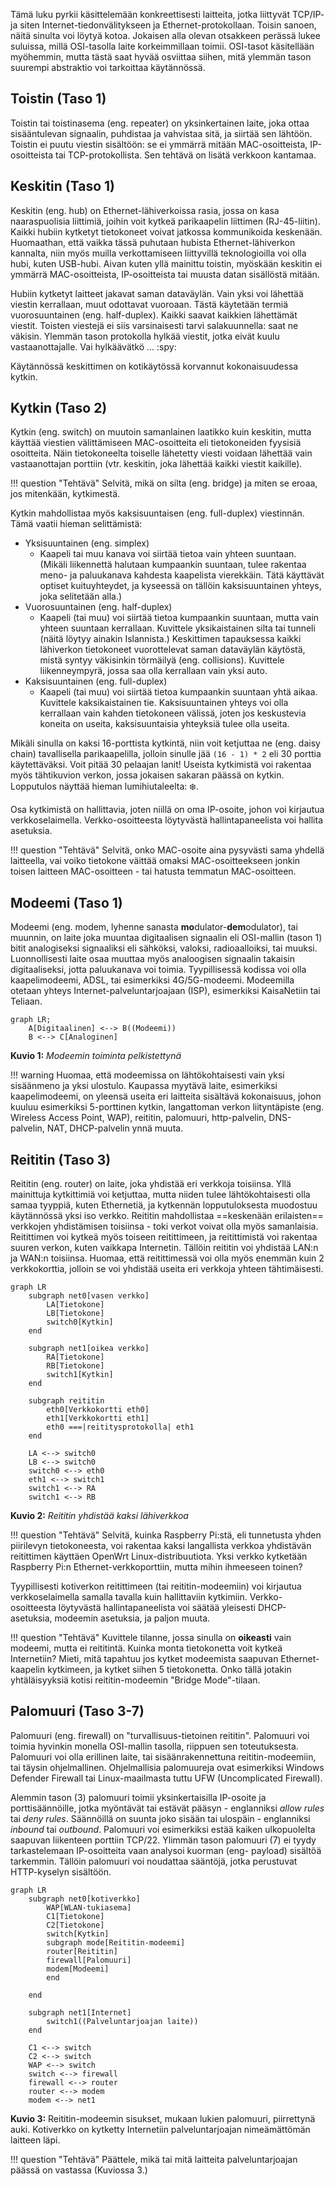 Tämä luku pyrkii käsittelemään konkreettisesti laitteita, jotka liittyvät TCP/IP- ja siten Internet-tiedonvälitykseen ja Ethernet-protokollaan. Toisin sanoen, näitä sinulta voi löytyä kotoa. Jokaisen alla olevan otsakkeen perässä lukee suluissa, millä OSI-tasolla laite korkeimmillaan toimii. OSI-tasot käsitellään myöhemmin, mutta tästä saat hyvää osviittaa siihen, mitä ylemmän tason suurempi abstraktio voi tarkoittaa käytännössä.



## Toistin (Taso 1)

Toistin tai toistinasema (eng. repeater) on yksinkertainen laite, joka ottaa sisääntulevan signaalin, puhdistaa ja vahvistaa sitä, ja siirtää sen lähtöön. Toistin ei puutu viestin sisältöön: se ei ymmärrä mitään MAC-osoitteista, IP-osoitteista tai TCP-protokollista. Sen tehtävä on lisätä verkkoon kantamaa.



## Keskitin (Taso 1)

Keskitin (eng. hub) on Ethernet-lähiverkoissa rasia, jossa on kasa naaraspuolisia liittimiä, joihin voit kytkeä parikaapelin liittimen (RJ-45-liitin). Kaikki hubiin kytketyt tietokoneet voivat jatkossa kommunikoida keskenään. Huomaathan, että vaikka tässä puhutaan hubista Ethernet-lähiverkon kannalta, niin myös muilla verkottamiseen liittyvillä teknologioilla voi olla hubi, kuten USB-hubi. Aivan kuten yllä mainittu toistin, myöskään keskitin ei ymmärrä MAC-osoitteista, IP-osoitteista tai muusta datan sisällöstä mitään.

Hubiin kytketyt laitteet jakavat saman dataväylän. Vain yksi voi lähettää viestin kerrallaan, muut odottavat vuoroaan. Tästä käytetään termiä vuorosuuntainen (eng. half-duplex). Kaikki saavat kaikkien lähettämät viestit. Toisten viestejä ei siis varsinaisesti tarvi salakuunnella: saat ne väkisin. Ylemmän tason protokolla hylkää viestit, jotka eivät kuulu vastaanottajalle. Vai hylkäävätkö ... :spy:

Käytännössä keskittimen on kotikäytössä korvannut kokonaisuudessa kytkin.



## Kytkin (Taso 2)

Kytkin (eng. switch) on muutoin samanlainen laatikko kuin keskitin, mutta käyttää viestien välittämiseen MAC-osoitteita eli tietokoneiden fyysisiä osoitteita. Näin tietokoneelta toiselle lähetetty viesti voidaan lähettää vain vastaanottajan porttiin (vtr. keskitin, joka lähettää kaikki viestit kaikille).

!!! question "Tehtävä"
	Selvitä, mikä on silta (eng. bridge) ja miten se eroaa, jos mitenkään, kytkimestä.

Kytkin mahdollistaa myös kaksisuuntaisen (eng. full-duplex) viestinnän. Tämä vaatii hieman selittämistä:

* Yksisuuntainen (eng. simplex)
  * Kaapeli tai muu kanava voi siirtää tietoa vain yhteen suuntaan. (Mikäli liikennettä halutaan kumpaankin suuntaan, tulee rakentaa meno- ja paluukanava kahdesta kaapelista vierekkäin. Tätä käyttävät optiset kuituyhteydet, ja kyseessä on tällöin kaksisuuntainen yhteys, joka selitetään alla.)
* Vuorosuuntainen (eng. half-duplex)
  * Kaapeli (tai muu) voi siirtää tietoa kumpaankin suuntaan, mutta vain yhteen suuntaan kerrallaan. Kuvittele yksikaistainen silta tai tunneli (näitä löytyy ainakin Islannista.) Keskittimen tapauksessa kaikki lähiverkon tietokoneet vuorottelevat saman dataväylän käytöstä, mistä syntyy väkisinkin törmäilyä (eng. collisions). Kuvittele liikenneympyrä, jossa saa olla kerrallaan vain yksi auto.
* Kaksisuuntainen (eng. full-duplex)
  * Kaapeli (tai muu) voi siirtää tietoa kumpaankin suuntaan yhtä aikaa. Kuvittele kaksikaistainen tie. Kaksisuuntainen yhteys voi olla kerrallaan vain kahden tietokoneen välissä, joten jos keskustevia koneita on useita, kaksisuuntaisia yhteyksiä tulee olla useita.

Mikäli sinulla on kaksi 16-porttista kytkintä, niin voit ketjuttaa ne (eng. daisy chain) tavallisella parikaapelilla, jolloin sinulle jää `(16 - 1) * 2` eli 30 porttia käytettäväksi. Voit pitää 30 pelaajan lanit! Useista kytkimistä voi rakentaa myös tähtikuvion verkon, jossa jokaisen sakaran päässä on kytkin. Lopputulos näyttää hieman lumihiutaleelta: :snowflake:.

Osa kytkimistä on hallittavia, joten niillä on oma IP-osoite, johon voi kirjautua verkkoselaimella. Verkko-osoitteesta löytyvästä hallintapaneelista voi hallita asetuksia.

!!! question "Tehtävä"
    Selvitä, onko MAC-osoite aina pysyvästi sama yhdellä laitteella, vai voiko tietokone väittää omaksi MAC-osoitteekseen jonkin toisen laitteen MAC-osoitteen - tai hatusta temmatun MAC-osoitteen.



## Modeemi (Taso 1)

Modeemi (eng. modem, lyhenne sanasta **mo**dulator-**dem**odulator), tai muunnin, on laite joka muuntaa digitaalisen signaalin eli OSI-mallin (tason 1) bitit analogiseksi signaaliksi eli sähköksi, valoksi, radioaalloiksi, tai muuksi. Luonnollisesti laite osaa muuttaa myös analoogisen signaalin takaisin digitaaliseksi, jotta paluukanava voi toimia. Tyypillisessä kodissa voi olla kaapelimodeemi, ADSL, tai esimerkiksi 4G/5G-modeemi. Modeemilla otetaan yhteys Internet-palveluntarjoajaan (ISP), esimerkiksi KaisaNetiin tai Teliaan.

```mermaid
graph LR;
    A[Digitaalinen] <--> B((Modeemi))
    B <--> C[Analoginen]
```

**Kuvio 1:** *Modeemin toiminta pelkistettynä*

!!! warning 
    Huomaa, että modeemissa on lähtökohtaisesti vain yksi sisäänmeno ja yksi ulostulo. Kaupassa myytävä laite, esimerkiksi kaapelimodeemi, on yleensä useita eri laitteita sisältävä kokonaisuus, johon kuuluu esimerkiksi 5-porttinen kytkin, langattoman verkon liityntäpiste (eng. Wireless Access Point, WAP), reititin, palomuuri, http-palvelin, DNS-palvelin, NAT, DHCP-palvelin ynnä muuta.



## Reititin (Taso 3)

Reititin (eng. router) on laite, joka yhdistää eri verkkoja toisiinsa. Yllä mainittuja kytkittimiä voi ketjuttaa, mutta niiden tulee lähtökohtaisesti olla samaa tyyppiä, kuten Ethernetiä, ja kytkennän lopputuloksesta muodostuu käytännössä yksi iso verkko. Reititin mahdollistaa ==keskenään erilaisten== verkkojen yhdistämisen toisiinsa - toki verkot voivat olla myös samanlaisia. Reitittimen voi kytkeä myös toiseen reitittimeen, ja reitittimistä voi rakentaa suuren verkon, kuten vaikkapa Internetin. Tällöin reititin voi yhdistää LAN:n ja WAN:n toisiinsa. Huomaa, että reitittimessä voi olla myös enemmän kuin 2 verkkokorttia, jolloin se voi yhdistää useita eri verkkoja yhteen tähtimäisesti.

```mermaid
graph LR
	subgraph net0[vasen verkko]
		LA[Tietokone]
		LB[Tietokone]
		switch0[Kytkin]
	end
	
    subgraph net1[oikea verkko]
		RA[Tietokone]
		RB[Tietokone]
		switch1[Kytkin]
	end

	subgraph reititin
		eth0[Verkkokortti eth0]
		eth1[Verkkokortti eth1]
		eth0 ===|reititysprotokolla| eth1
	end
    
    LA <--> switch0
	LB <--> switch0
	switch0 <--> eth0
	eth1 <--> switch1
	switch1 <--> RA
	switch1 <--> RB
```

**Kuvio 2:** *Reititin yhdistää kaksi lähiverkkoa*



!!! question "Tehtävä"
	Selvitä, kuinka Raspberry Pi:stä, eli tunnetusta yhden piirilevyn tietokoneesta, voi rakentaa kaksi langallista verkkoa yhdistävän reitittimen käyttäen OpenWrt Linux-distribuutiota. Yksi verkko kytketään Raspberry Pi:n Ethernet-verkkoporttiin, mutta mihin ihmeeseen toinen?

Tyypillisesti kotiverkon reitittimeen (tai reititin-modeemiin) voi kirjautua verkkoselaimella samalla tavalla kuin hallittaviin kytkimiin. Verkko-osoitteesta löytyvästä hallintapaneelista voi säätää yleisesti DHCP-asetuksia, modeemin asetuksia, ja paljon muuta.

!!! question "Tehtävä"
	Kuvittele tilanne, jossa sinulla on **oikeasti** vain modeemi, mutta ei reititintä. Kuinka monta tietokonetta voit kytkeä Internetiin? Mieti, mitä tapahtuu jos kytket modeemista saapuvan Ethernet-kaapelin kytkimeen, ja kytket siihen 5 tietokonetta. Onko tällä jotakin yhtäläisyyksiä kotisi reititin-modeemin "Bridge Mode"-tilaan.



## Palomuuri (Taso 3-7)

Palomuuri (eng. firewall) on "turvallisuus-tietoinen reititin". Palomuuri voi toimia hyvinkin monella OSI-mallin tasolla, riippuen sen toteutuksesta. Palomuuri voi olla erillinen laite, tai sisäänrakennettuna reititin-modeemiin, tai täysin ohjelmallinen. Ohjelmallisia palomuureja ovat esimerkiksi Windows Defender Firewall tai Linux-maailmasta tuttu UFW (Uncomplicated Firewall).

Alemmin tason (3) palomuuri toimii yksinkertaisilla IP-osoite ja porttisäännöille, jotka myöntävät tai estävät pääsyn - englanniksi *allow rules* tai *deny rules*. Säännöillä on suunta joko sisään tai ulospäin - englanniksi *inbound* tai *outbound*. Palomuuri voi esimerkiksi estää kaiken ulkopuolelta saapuvan liikenteen porttiin TCP/22. Ylimmän tason palomuuri (7) ei tyydy tarkastelemaan IP-osoitteita vaan analysoi kuorman (eng- payload) sisältöä tarkemmin. Tällöin palomuuri voi noudattaa sääntöjä, jotka perustuvat HTTP-kyselyn sisältöön.

```mermaid
graph LR
	subgraph net0[kotiverkko]
		WAP[WLAN-tukiasema]
		C1[Tietokone]
		C2[Tietokone]
		switch[Kytkin]
		subgraph mode[Reititin-modeemi]
		router[Reititin]
		firewall[Palomuuri]
		modem[Modeemi]
		end
		
	end
	
    subgraph net1[Internet]
		switch1((Palveluntarjoajan laite))
	end
    
    C1 <--> switch
	C2 <--> switch
	WAP <--> switch
	switch <--> firewall
	firewall <--> router
	router <--> modem
	modem <--> net1

```

**Kuvio 3:** Reititin-modeemin sisukset, mukaan lukien palomuuri, piirrettynä auki. Kotiverkko on kytketty Internetiin palveluntarjoajan nimeämättömän laitteen läpi.

!!! question "Tehtävä"
	Päättele, mikä tai mitä laitteita palveluntarjoajan päässä on vastassa (Kuviossa 3.)
